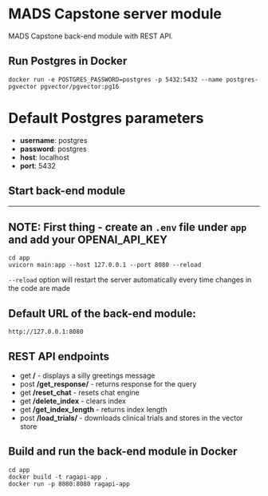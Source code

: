 # MADS Capstone server module

MADS Capstone back-end module with REST API.

## Run Postgres in Docker

`docker run -e POSTGRES_PASSWORD=postgres -p 5432:5432 --name postgres-pgvector pgvector/pgvector:pg16`

# Default Postgres parameters
* **username**: postgres
* **password**: postgres
* **host**: localhost
* **port**: 5432

## Start back-end module

---
**NOTE:** 
First thing - create an `.env` file under `app` and add your OPENAI_API_KEY
---

`cd app`  
`uvicorn main:app --host 127.0.0.1 --port 8080 --reload`

`--reload` option will restart the server automatically every time changes in the code are made

## Default URL of the back-end module:

`http://127.0.0.1:8080`

## REST API endpoints

* get **/** - displays a silly greetings message
* post **/get_response/** - returns response for the query 
* get **/reset_chat** - resets chat engine
* get **/delete_index** - clears index
* get **/get_index_length** - returns index length
* post **/load_trials/** - downloads clinical trials and stores in the vector store

## Build and run the back-end module in Docker
`cd app`  
`docker build -t ragapi-app .`  
`docker run -p 8080:8080 ragapi-app`
